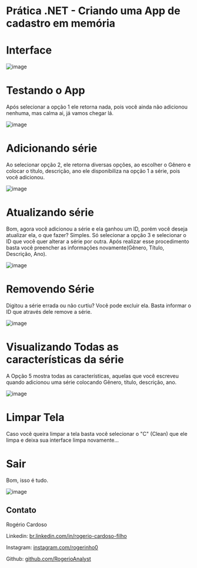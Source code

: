 # Prática .NET - Criando uma App de cadastro em memória

# Interface


![image](https://user-images.githubusercontent.com/67661998/130693964-a1b04efd-9af7-4c54-bc1c-0d826c3bd95a.png)

# Testando o App

Após selecionar a opção 1 ele retorna nada, pois você ainda não adicionou nenhuma, mas calma ai, já vamos chegar lá.

![image](https://user-images.githubusercontent.com/67661998/130694227-1830009f-8ce7-406e-8990-46cece80c5e7.png)

# Adicionando série

Ao selecionar opção 2, ele retorna diversas opções, ao escolher o Gênero e colocar o título, descrição, ano ele disponibiliza na opção 1 a série, pois você adicionou.

![image](https://user-images.githubusercontent.com/67661998/130694491-33a885f3-168d-4541-b32d-08dececa5020.png)

# Atualizando série

Bom, agora você adicionou a série e ela ganhou um ID, porém você deseja atualizar ela, o que fazer? Simples.
Só selecionar a opção 3 e selecionar o ID que você quer alterar a série por outra. Após realizar esse procedimento basta você preencher as informações novamente(Gênero, Título, Descrição, Ano).

![image](https://user-images.githubusercontent.com/67661998/130695088-f9a9f9e3-fb81-4d0e-8fb5-7c7ceb8040ef.png)


# Removendo Série

Digitou a série errada ou não curtiu? Você pode excluir ela.
Basta informar o ID que através dele remove a série.

![image](https://user-images.githubusercontent.com/67661998/130695658-b302fd46-231c-4191-8cca-aa296258b11f.png)

# Visualizando Todas as características da série

A Opção 5 mostra todas as características, aquelas que você escreveu quando adicionou uma série colocando Gênero, título, descrição, ano.

![image](https://user-images.githubusercontent.com/67661998/130696068-3dacf629-cdb6-4cbc-b241-9c14674eb073.png)

# Limpar Tela

Caso você queira limpar a tela basta você selecionar o "C" (Clean) que ele limpa e deixa sua interface limpa novamente...

# Sair

Bom, isso é tudo.


![image](https://user-images.githubusercontent.com/67661998/130696284-309b72b7-fa76-43e0-ba45-e7303666c24d.png)















## Contato

Rogério Cardoso

Linkedin:  [br.linkedin.com/in/rogerio-cardoso-filho](https://www.linkedin.com/in/rogerio-cardoso-filho-2b412b167/)

Instagram:  [instagram.com/rogerinho0](https://www.instagram.com/rogerinho0/)

Github:  [github.com/RogerioAnalyst](https://github.com/RogerioAnalyst)

